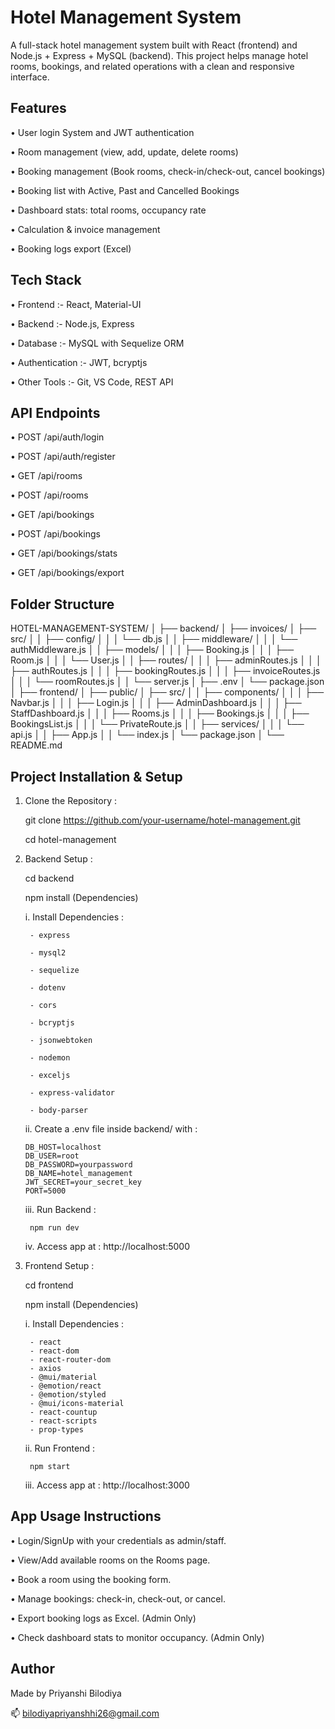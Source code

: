# Hotel Management System 

A full-stack hotel management system built with React (frontend) and Node.js + Express + MySQL (backend).
This project helps manage hotel rooms, bookings, and related operations with a clean and responsive interface.


## Features

• User login System and JWT authentication

• Room management (view, add, update, delete rooms)

• Booking management (Book rooms, check-in/check-out, cancel bookings)

• Booking list with Active, Past and Cancelled Bookings

• Dashboard stats: total rooms, occupancy rate

• Calculation & invoice management

• Booking logs export (Excel)

## Tech Stack

• Frontend :- React, Material-UI

• Backend :- Node.js, Express

• Database :- MySQL with Sequelize ORM

• Authentication :- JWT, bcryptjs

• Other Tools :- Git, VS Code, REST API


## API Endpoints

• POST /api/auth/login

• POST /api/auth/register

• GET /api/rooms

• POST /api/rooms

• GET /api/bookings

• POST /api/bookings

• GET /api/bookings/stats

• GET /api/bookings/export


## Folder Structure 

HOTEL-MANAGEMENT-SYSTEM/
│
├── backend/
│   ├── invoices/
│   ├── src/
│   │   ├── config/
│   │   │   └── db.js
│   │   ├── middleware/
│   │   │   └── authMiddleware.js
│   │   ├── models/
│   │   │   ├── Booking.js
│   │   │   ├── Room.js
│   │   │   └── User.js
│   │   ├── routes/
│   │   │   ├── adminRoutes.js
│   │   │   ├── authRoutes.js
│   │   │   ├── bookingRoutes.js
│   │   │   ├── invoiceRoutes.js
│   │   │   └── roomRoutes.js
│   │   └── server.js
│   ├── .env
│   └── package.json
│
├── frontend/
│   ├── public/
│   ├── src/
│   │   ├── components/
│   │   │   ├── Navbar.js
│   │   │   ├── Login.js
│   │   │   ├── AdminDashboard.js
│   │   │   ├── StaffDashboard.js
│   │   │   ├── Rooms.js
│   │   │   ├── Bookings.js
│   │   │   ├── BookingsList.js
│   │   │   └── PrivateRoute.js
│   │   ├── services/
│   │   │   └── api.js
│   │   ├── App.js
│   │   └── index.js
│   └── package.json
│
└── README.md


## Project Installation & Setup

1. Clone the Repository :

   git clone https://github.com/your-username/hotel-management.git
   
   cd hotel-management

3. Backend Setup :
   
    cd backend
   
    npm install (Dependencies)

   i. Install Dependencies :
   
        - express
   
        - mysql2
   
        - sequelize
   
        - dotenv
   
        - cors
   
        - bcryptjs
   
        - jsonwebtoken
   
        - nodemon
   
        - exceljs
   
        - express-validator
   
        - body-parser
   

   ii. Create a .env file inside backend/ with :
  
       DB_HOST=localhost
       DB_USER=root
       DB_PASSWORD=yourpassword
       DB_NAME=hotel_management
       JWT_SECRET=your_secret_key
       PORT=5000

   iii. Run Backend : 
  
        npm run dev

   iv. Access app at :
        http://localhost:5000
 
3. Frontend Setup :
   
    cd frontend
   
    npm install (Dependencies)

   i. Install Dependencies :
   
        - react
        - react-dom
        - react-router-dom
        - axios
        - @mui/material
        - @emotion/react
        - @emotion/styled
        - @mui/icons-material
        - react-countup
        - react-scripts
        - prop-types

   ii. Run Frontend :
   
        npm start

   iii. Access app at :
        http://localhost:3000


## App Usage Instructions

 • Login/SignUp with your credentials as admin/staff.
 
 • View/Add available rooms on the Rooms page.
 
 • Book a room using the booking form.
 
 • Manage bookings: check-in, check-out, or cancel.
 
 • Export booking logs as Excel. (Admin Only)
 
 • Check dashboard stats to monitor occupancy. (Admin Only)


 ## Author
 
Made by Priyanshi Bilodiya

📫 bilodiyapriyanshhi26@gmail.com

